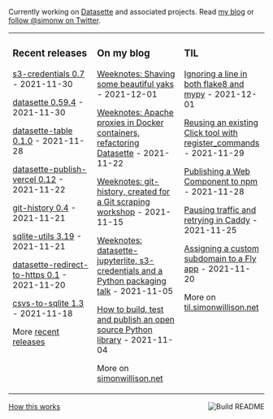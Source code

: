 Currently working on [Datasette](https://datasette.io/) and associated projects. Read [my blog](https://simonwillison.net/) or [follow @simonw on Twitter](https://twitter.com/simonw).

<table><tr><td valign="top" width="33%">

### Recent releases
<!-- recent_releases starts -->
[s3-credentials 0.7](https://github.com/simonw/s3-credentials/releases/tag/0.7) - 2021-11-30

[datasette 0.59.4](https://github.com/simonw/datasette/releases/tag/0.59.4) - 2021-11-30

[datasette-table 0.1.0](https://github.com/simonw/datasette-table/releases/tag/0.1.0) - 2021-11-28

[datasette-publish-vercel 0.12](https://github.com/simonw/datasette-publish-vercel/releases/tag/0.12) - 2021-11-22

[git-history 0.4](https://github.com/simonw/git-history/releases/tag/0.4) - 2021-11-21

[sqlite-utils 3.19](https://github.com/simonw/sqlite-utils/releases/tag/3.19) - 2021-11-21

[datasette-redirect-to-https 0.1](https://github.com/simonw/datasette-redirect-to-https/releases/tag/0.1) - 2021-11-20

[csvs-to-sqlite 1.3](https://github.com/simonw/csvs-to-sqlite/releases/tag/1.3) - 2021-11-18
<!-- recent_releases ends -->
More [recent releases](https://github.com/simonw/simonw/blob/main/releases.md)
</td><td valign="top" width="34%">

### On my blog
<!-- blog starts -->
[Weeknotes: Shaving some beautiful yaks](http://simonwillison.net/2021/Dec/1/beautiful-yaks/) - 2021-12-01

[Weeknotes: Apache proxies in Docker containers, refactoring Datasette](http://simonwillison.net/2021/Nov/22/apache-proxies-datasette/) - 2021-11-22

[Weeknotes: git-history, created for a Git scraping workshop](http://simonwillison.net/2021/Nov/15/weeknotes-git-history/) - 2021-11-15

[Weeknotes: datasette-jupyterlite, s3-credentials and a Python packaging talk](http://simonwillison.net/2021/Nov/5/datasette-jupyterlite/) - 2021-11-05

[How to build, test and publish an open source Python library](http://simonwillison.net/2021/Nov/4/publish-open-source-python-library/) - 2021-11-04
<!-- blog ends -->
More on [simonwillison.net](https://simonwillison.net/)
</td><td valign="top" width="33%">

### TIL
<!-- tils starts -->
[Ignoring a line in both flake8 and mypy](https://til.simonwillison.net/python/ignore-both-flake8-and-mypy) - 2021-12-01

[Reusing an existing Click tool with register_commands](https://til.simonwillison.net/datasette/reuse-click-for-register-commands) - 2021-11-29

[Publishing a Web Component to npm](https://til.simonwillison.net/npm/publish-web-component) - 2021-11-28

[Pausing traffic and retrying in Caddy](https://til.simonwillison.net/caddy/pause-retry-traffic) - 2021-11-25

[Assigning a custom subdomain to a Fly app](https://til.simonwillison.net/fly/custom-subdomain-fly) - 2021-11-20
<!-- tils ends -->
More on [til.simonwillison.net](https://til.simonwillison.net/)
</td></tr></table>

<a href="https://github.com/simonw/simonw/actions"><img src="https://github.com/simonw/simonw/workflows/Build%20README/badge.svg" align="right" alt="Build README"></a> <a href="https://simonwillison.net/2020/Jul/10/self-updating-profile-readme/">How this works</a>
